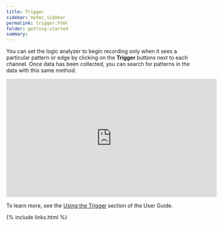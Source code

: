 ```yaml
---
title: Trigger
sidebar: mydoc_sidebar
permalink: trigger.html
folder: getting-started
summary:
---
```


You can set the logic analyzer to begin recording only when it sees a particular pattern or edge by clicking on the **Trigger** buttons next to each channel. Once data has been collected, you can search for patterns in the data with this same method.

<iframe width="560" height="315" src="https://www.youtube.com/embed/Ac9kiXuWHlY?rel=0&controls=0&showinfo=0&autohide=1" showinfo="0" frameborder="0" allow="accelerometer; autoplay; encrypted-media; gyroscope; picture-in-picture" allowfullscreen></iframe>

To learn more, see the [Using the Trigger](https://saleae.gitbook.io/docs/user-guide/using-logic/using-the-trigger) section of the User Guide.


{% include links.html %}